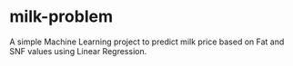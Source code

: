 # milk-problem
A simple Machine Learning project to predict milk price based on Fat and SNF values using Linear Regression.
